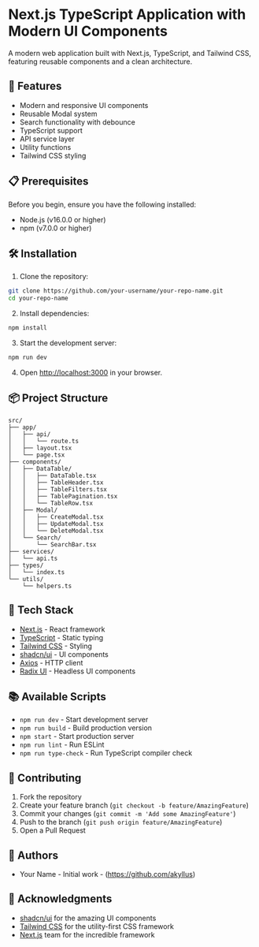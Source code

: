 # Next.js TypeScript Application with Modern UI Components

A modern web application built with Next.js, TypeScript, and Tailwind CSS, featuring reusable components and a clean architecture.

## 🚀 Features

- Modern and responsive UI components
- Reusable Modal system
- Search functionality with debounce
- TypeScript support
- API service layer
- Utility functions
- Tailwind CSS styling

## 📋 Prerequisites

Before you begin, ensure you have the following installed:
- Node.js (v16.0.0 or higher)
- npm (v7.0.0 or higher)

## 🛠️ Installation

1. Clone the repository:
```bash
git clone https://github.com/your-username/your-repo-name.git
cd your-repo-name
```

2. Install dependencies:
```bash
npm install
```

3. Start the development server:
```bash
npm run dev
```

4. Open [http://localhost:3000](http://localhost:3000) in your browser.

## 📦 Project Structure

```
src/
├── app/
│   ├── api/
│   │   └── route.ts
│   ├── layout.tsx
│   └── page.tsx
├── components/
│   ├── DataTable/
│   │   ├── DataTable.tsx
│   │   ├── TableHeader.tsx
│   │   ├── TableFilters.tsx
│   │   ├── TablePagination.tsx
│   │   └── TableRow.tsx
│   ├── Modal/
│   │   ├── CreateModal.tsx
│   │   ├── UpdateModal.tsx
│   │   └── DeleteModal.tsx
│   └── Search/
│       └── SearchBar.tsx
├── services/
│   └── api.ts
├── types/
│   └── index.ts
└── utils/
    └── helpers.ts
```

## 🔧 Tech Stack

- [Next.js](https://nextjs.org/) - React framework
- [TypeScript](https://www.typescriptlang.org/) - Static typing
- [Tailwind CSS](https://tailwindcss.com/) - Styling
- [shadcn/ui](https://ui.shadcn.com/) - UI components
- [Axios](https://axios-http.com/) - HTTP client
- [Radix UI](https://www.radix-ui.com/) - Headless UI components

## 📚 Available Scripts

- `npm run dev` - Start development server
- `npm run build` - Build production version
- `npm start` - Start production server
- `npm run lint` - Run ESLint
- `npm run type-check` - Run TypeScript compiler check

## 🤝 Contributing

1. Fork the repository
2. Create your feature branch (`git checkout -b feature/AmazingFeature`)
3. Commit your changes (`git commit -m 'Add some AmazingFeature'`)
4. Push to the branch (`git push origin feature/AmazingFeature`)
5. Open a Pull Request

## 👥 Authors

- Your Name - Initial work - (https://github.com/akyllus)

## 🙏 Acknowledgments

- [shadcn/ui](https://ui.shadcn.com/) for the amazing UI components
- [Tailwind CSS](https://tailwindcss.com/) for the utility-first CSS framework
- [Next.js](https://nextjs.org/) team for the incredible framework

